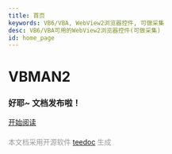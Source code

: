 ```yaml
---
title: 首页
keywords: VB6/VBA, WebView2浏览器控件, 可做采集
desc: VB6/VBA可用的WebView2浏览器控件(可做采集)
id: home_page
---
```





<div>
    <h1><span>VBMAN2 </span></h1>
    <h3>好耶~ 文档发布啦！</h3>
</div>
<div id="big_btn_wrapper">
    <a class="btn" href="/vbman2/">开始阅读</a>
</div>

<div style="margin-top: 20px; color: #999">
    本文档采用开源软件
    <a target="_blank" href="https://teedoc.github.io/">teedoc</a>
    生成
</div>